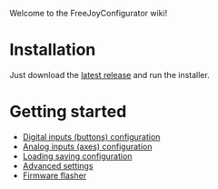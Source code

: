Welcome to the FreeJoyConfigurator wiki!

# Installation
Just download the [latest release]() and run the installer.

# Getting started
* [Digital inputs (buttons) configuration]()
* [Analog inputs (axes) configuration]()
* [Loading saving configuration]()
* [Advanced settings]()
* [Firmware flasher]()
